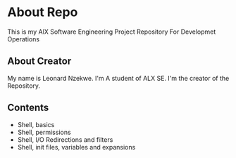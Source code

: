 # About Repo
This is my AlX Software Engineering Project Repository For Developmet Operations

## About Creator
My name is Leonard Nzekwe.
I'm A student of ALX SE.
I'm the creator of the Repository.

## Contents
- Shell, basics
- Shell, permissions
- Shell, I/O Redirections and filters
- Shell, init files, variables and expansions
